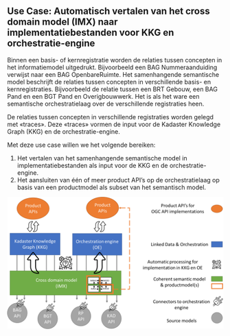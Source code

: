 ## Use Case: Automatisch vertalen van het cross domain model (IMX) naar implementatiebestanden voor KKG en orchestratie-engine

Binnen een basis- of kernregistratie worden de relaties tussen concepten in het informatiemodel uitgedrukt. Bijvoorbeeld een BAG Nummeraanduiding verwijst naar een BAG OpenbareRuimte. Het samenhangende semantische model beschrijft de relaties tussen concepten in verschillende basis- en kernregistraties. Bijvoorbeeld de relatie tussen een BRT Gebouw, een BAG Pand en een BGT Pand en Overigbouwwerk. Het is als het ware een semantische orchestratielaag over de verschillende registraties heen.

De relaties tussen concepten in verschillende registraties worden gelegd met «traces». Deze «traces» vormen de input voor de Kadaster Knowledge Graph (KKG) en de orchestratie-engine.

Met deze use case willen we het volgende bereiken:

1.  Het vertalen van het samenhangende semantische model in implementatiebestanden als input voor de KKG en de orchestratie-engine.
2.  Het aansluiten van één of meer product API’s op de orchestratielaag op basis van een productmodel als subset van het semantisch model.

![](media/7fe6d26181b523deb3db60ef6af5e6e9.png)
